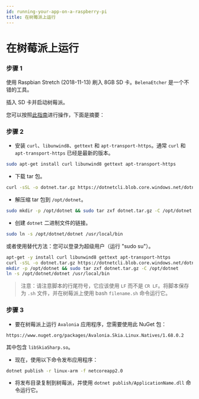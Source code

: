 ```yaml
---
id: running-your-app-on-a-raspberry-pi
title: 在树莓派上运行
---
```


# 在树莓派上运行

### 步骤 1

使用 Raspbian Stretch (2018-11-13) 刷入 8GB SD 卡。`BelenaEtcher` 是一个不错的工具。

插入 SD 卡并启动树莓派。

您可以按照[此指南](https://blogs.msdn.microsoft.com/david/2017/07/20/setting_up_raspian_and_dotnet_core_2_0_on_a_raspberry_pi/)进行操作，下面是摘要：

### 步骤 2

* 安装 `curl`、`libunwind8`、`gettext` 和 `apt-transport-https`。通常 `curl` 和 `apt-transport-https` 已经是最新的版本。

```bash
sudo apt-get install curl libunwind8 gettext apt-transport-https
```

* 下载 tar 包。

```bash
curl -sSL -o dotnet.tar.gz https://dotnetcli.blob.core.windows.net/dotnet/Runtime/release/2.0.0/dotnet-runtime-latest-linux-arm.tar.gz
```

* 解压缩 tar 包到 `/opt/dotnet`。

```bash
sudo mkdir -p /opt/dotnet && sudo tar zxf dotnet.tar.gz -C /opt/dotnet
```

* 创建 `dotnet` 二进制文件的链接。

```bash
sudo ln -s /opt/dotnet/dotnet /usr/local/bin
```

或者使用替代方法：您可以登录为超级用户（运行 "sudo su"）。

```bash
apt-get -y install curl libunwind8 gettext apt-transport-https
curl -sSL -o dotnet.tar.gz https://dotnetcli.blob.core.windows.net/dotnet/Runtime/release/2.0.0/dotnet-runtime-latest-linux-arm.tar.gz
mkdir -p /opt/dotnet && sudo tar zxf dotnet.tar.gz -C /opt/dotnet
ln -s /opt/dotnet/dotnet /usr/local/bin
```

> 注意：请注意脚本的行尾符号，它应该使用 `LF` 而不是 `CR LF`。将脚本保存为 `.sh` 文件，并在树莓派上使用 bash `filename.sh` 命令运行它。

### 步骤 3

* 要在树莓派上运行 `Avalonia` 应用程序，您需要使用此 NuGet 包：

```
https://www.nuget.org/packages/Avalonia.Skia.Linux.Natives/1.68.0.2
```

其中包含 `libSkiaSharp.so`。

* 现在，使用以下命令发布应用程序：

```bash
dotnet publish -r linux-arm -f netcoreapp2.0
```

* 将发布目录复制到树莓派，并使用 `dotnet publish/ApplicationName.dll` 命令运行它。
